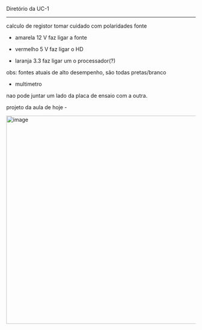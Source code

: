 Diretório da UC-1

---

calculo de registor
tomar cuidado com polaridades
fonte

- amarela 12 V faz ligar a fonte

- vermelho 5 V faz ligar o HD

- laranja 3.3 faz ligar um o processador(?)
  
obs: fontes atuais de alto desempenho, são todas pretas/branco
- multimetro

nao pode juntar um lado da placa de ensaio com a outra.

projeto da aula de hoje -

<img width="1329" height="555" alt="image" src="https://github.com/user-attachments/assets/4550d22c-785b-4658-96c8-0836d91c848e" />
